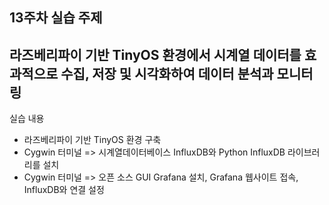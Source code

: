 ## 13주차 실습 주제

라즈베리파이 기반 TinyOS 환경에서 시계열 데이터를 효과적으로 수집, 저장 및 시각화하여 데이터 분석과 모니터링
---
실습 내용
- 라즈베리파이 기반 TinyOS 환경 구축
- Cygwin 터미널 => 시계열데이터베이스 InfluxDB와 Python InfluxDB 라이브러리를 설치
- Cygwin 터미널 => 오픈 소스 GUI Grafana 설치, Grafana 웹사이트 접속, InfluxDB와 연결 설정